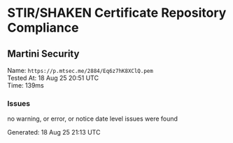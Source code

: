# STIR/SHAKEN Certificate Repository Compliance

## Martini Security

Name: `https://p.mtsec.me/2884/Eq6z7hK8XClQ.pem`\
Tested At: 18 Aug 25 20:51 UTC\
Time: 139ms

### Issues

no warning, or error, or notice date level issues were found

Generated: 18 Aug 25 21:13 UTC